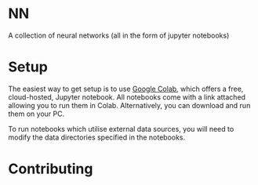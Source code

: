 # NN
A collection of neural networks (all in the form of jupyter notebooks)

# Setup
The easiest way to get setup is to use [Google Colab](https://colab.research.google.com), which offers a free, cloud-hosted, Jupyter notebook. All notebooks come with a link attached allowing you to run them in Colab. Alternatively, you can download and run them on your PC. 

To run notebooks which utilise external data sources, you will need to modify the data directories specified in the notebooks.

# Contributing
